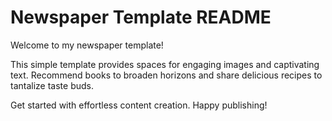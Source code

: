 # Newspaper Template README

Welcome to my newspaper template!

This simple template provides spaces for engaging images and captivating text. Recommend books to broaden horizons and share delicious recipes to tantalize taste buds.

Get started with effortless content creation. Happy publishing!
